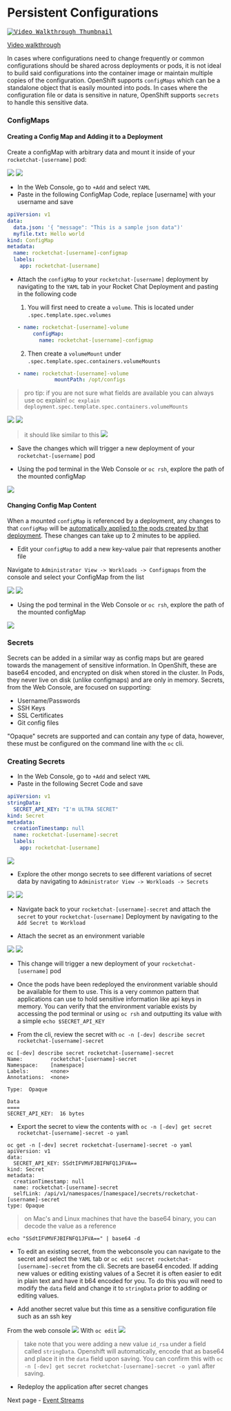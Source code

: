 # Persistent Configurations

<kbd>[![Video Walkthrough Thumbnail](././images/09_persistent_configurations_thumb.png)](https://youtu.be/g6TyE3rIHeo)</kbd>

[Video walkthrough](https://youtu.be/g6TyE3rIHeo)

In cases where configurations need to change frequently or common configurations should be shared across deployments or pods, it is not ideal to build said configurations into the container image or maintain multiple copies of the configuration. OpenShift supports `configMaps` which can be a standalone object that is easily mounted into pods. In cases where the configuration file or data is sensitive in nature, OpenShift supports `secrets` to handle this sensitive data. 

### ConfigMaps

#### Creating a Config Map and Adding it to a Deployment
Create a configMap with arbitrary data and mount it inside of your `rocketchat-[username]` pod: 

<kbd>![](./images/07_persistent_config_01.png)</kbd>
<kbd>![](./images/07_persistent_config_02.png)</kbd>

- In the Web Console, go to `+Add` and select `YAML`
- Paste in the following ConfigMap Code, replace [username] with your username and save 
```yaml
apiVersion: v1
data:
  data.json: '{ "message": "This is a sample json data")'
  myfile.txt: Hello world
kind: ConfigMap
metadata:
  name: rocketchat-[username]-configmap
  labels:
    app: rocketchat-[username]
```

- Attach the `configMap` to your `rocketchat-[username]` deployment by navigating to the `YAML` tab in your Rocket Chat Deployment and pasting in the following code
  1. You will first need to create a `volume`. This is located under `.spec.template.spec.volumes`
  ```yaml
  - name: rocketchat-[username]-volume
       configMap:
         name: rocketchat-[username]-configmap
  ```

  2. Then create a `volumeMount` under `.spec.template.spec.containers.volumeMounts`
  ```yaml
  - name: rocketchat-[username]-volume
              mountPath: /opt/configs
  ```
> pro tip: if you are not sure what fields are available you can always use oc explain! `oc explain deployment.spec.template.spec.containers.volumeMounts`

<kbd>![](./images/07_persistent_config_04.png)</kbd>
<kbd>![](./images/07_persistent_config_03.png)</kbd>

> it should like similar to this
<kbd>![](./images/07_persistent_config_05.png)</kbd>


- Save the changes which will trigger a new deployment of your `rocketchat-[username]` pod

- Using the pod terminal in the Web Console or `oc rsh`, explore the path of the mounted configMap

<kbd>![](./images/07_persistent_config_06.png)</kbd>

#### Changing Config Map Content
When a mounted `configMap` is referenced by a deployment, any changes to that `configMap` will be [automatically applied to the pods created by that deployment](https://kubernetes.io/docs/tasks/configure-pod-container/configure-pod-configmap/#mounted-configmaps-are-updated-automatically). These changes can take up to 2 minutes to be applied.

- Edit your `configMap` to add a new key-value pair that represents another file

Navigate to `Administrator View -> Workloads -> Configmaps` from the console and select your ConfigMap from the list


<kbd>![](./images/07_persistent_config_06.png)</kbd>
<kbd>![](./images/07_persistent_config_07.png)</kbd>

- Using the pod terminal in the Web Console or `oc rsh`, explore the path of the mounted configMap

<kbd>![](./images/07_persistent_config_08.png)</kbd>



### Secrets
Secrets can be added in a similar way as config maps but are geared towards the management of sensitive information. In OpenShift, these are base64 encoded, and encrypted on disk when stored in the cluster. In Pods, they never live on disk (unlike configmaps) and are only in memory.
Secrets, from the Web Console, are focused on supporting: 
- Username/Passwords
- SSH Keys
- SSL Certificates
- Git config files

"Opaque" secrets are supported and can contain any type of data, however, these must be configured on the command line with the `oc` cli. 

### Creating Secrets
- In the Web Console, go to `+Add` and select `YAML`
- Paste in the following Secret Code and save 
```yaml
apiVersion: v1
stringData:
  SECRET_API_KEY: "I'm ULTRA SECRET"
kind: Secret
metadata:
  creationTimestamp: null
  name: rocketchat-[username]-secret
  labels:
    app: rocketchat-[username]
```

<kbd>![](./images/07_persistent_config_09.png)</kbd>

- Explore the other mongo secrets to see different variations of secret data by navigating to `Administrator View -> Workloads -> Secrets`

<kbd>![](./images/07_persistent_config_10.png)</kbd>
<kbd>![](./images/07_persistent_config_11.png)</kbd>

- Navigate back to your `rocketchat-[username]-secret` and attach the `secret` to your `rocketchat-[username]` Deployment by navigating to the `Add Secret to Workload`

- Attach the secret as an environment variable

<kbd>![](./images/07_persistent_config_12.png)</kbd>
<kbd>![](./images/07_persistent_config_13.png)</kbd>


- This change will trigger a new deployment of your `rocketchat-[username]` pod
- Once the pods have been redeployed the environment variable should be available for them to use. This is a very common pattern that applications can use to hold sensitive information like api keys in memory. You can verify that the environment variable exists by accessing the pod terminal or using `oc rsh` and outputting its value with a simple `echo $SECRET_API_KEY`


- From the cli, review the secret with `oc -n [-dev] describe secret rocketchat-[username]-secret`

```
oc [-dev] describe secret rocketchat-[username]-secret
Name:         rocketchat-[username]-secret
Namespace:    [namespace]
Labels:       <none>
Annotations:  <none>

Type:  Opaque

Data
====
SECRET_API_KEY:  16 bytes
```

- Export the secret to view the contents with `oc -n [-dev] get secret rocketchat-[username]-secret -o yaml`

```
oc get -n [-dev] secret rocketchat-[username]-secret -o yaml
apiVersion: v1
data:
  SECRET_API_KEY: SSdtIFVMVFJBIFNFQ1JFVA==
kind: Secret
metadata:
  creationTimestamp: null
  name: rocketchat-[username]-secret
  selfLink: /api/v1/namespaces/[namespace]/secrets/rocketchat-[username]-secret
type: Opaque
```
> on Mac's and Linux machines that have the base64 binary, you can decode the value as a reference
```
echo "SSdtIFVMVFJBIFNFQ1JFVA==" | base64 -d
```

- To edit an existing secret, from the webconsole you can navigate to the secret and select the `YAML` tab or `oc edit secret rocketchat-[username]-secret` from the cli. Secrets are base64 encoded. If adding new values or editing existing values of a Secret it is often easier to
edit in plain text and have it b64 encoded for you. To do this you will need to modify the `data` field and change it to
`stringData` prior to adding or editing values.

- Add another secret value but this time as a sensitive configuration file such as an ssh key

From the web console
<kbd>![](./images/07_persistent_config_14.png)</kbd>
With `oc edit`
<kbd>![](./images/07_persistent_config_15.png)</kbd>

> take note that you were adding a new value `id_rsa` under a field called `stringData`. Openshift will automatically, encode that as base64 and place it in the `data` field upon saving. You can confirm this with `oc -n [-dev] get secret rocketchat-[username]-secret -o yaml` after saving. 

 
- Redeploy the application after secret changes

Next page - [Event Streams](./10_event_streams.md)
